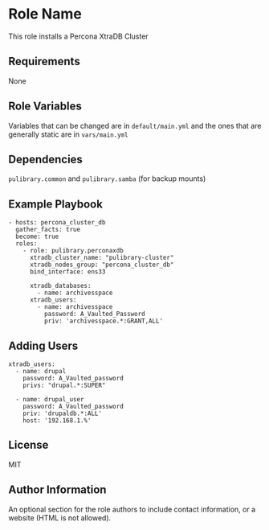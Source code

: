 Role Name
=========

This role installs a Percona XtraDB Cluster

Requirements
------------

None

Role Variables
--------------

Variables that can be changed are in `default/main.yml` and the ones that are
generally static are in `vars/main.yml`

Dependencies
------------

`pulibrary.common` and `pulibrary.samba` (for backup mounts)

Example Playbook
----------------

```
- hosts: percona_cluster_db
  gather_facts: true
  become: true
  roles:
    - role: pulibrary.perconaxdb
      xtradb_cluster_name: "pulibrary-cluster"
      xtradb_nodes_group: "percona_cluster_db"
      bind_interface: ens33

      xtradb_databases:
        - name: archivesspace
      xtradb_users:
        - name: archivesspace
          password: A_Vaulted_Password
          priv: 'archivesspace.*:GRANT,ALL'

```


Adding Users
------------

```
xtradb_users:
  - name: drupal
    password: A_Vaulted_password
    privs: "drupal.*:SUPER"

  - name: drupal_user
    password: A_Vaulted_password
    priv: 'drupaldb.*:ALL'
    host: '192.168.1.%'
```

License
-------

MIT

Author Information
------------------

An optional section for the role authors to include contact information, or a
website (HTML is not allowed).
